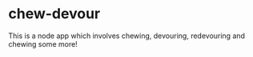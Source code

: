 # chew-devour
This is a node app which involves chewing, devouring, redevouring and chewing some more!
